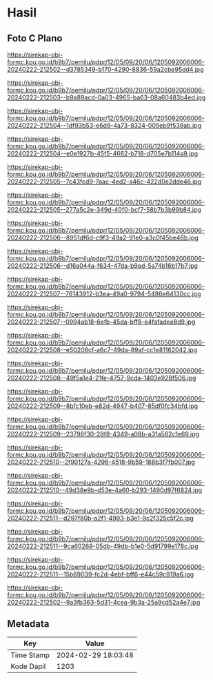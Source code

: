 # Hasil

## Foto C Plano

https://sirekap-obj-formc.kpu.go.id/b9b7/pemilu/pdpr/12/05/09/20/06/1205092006006-20240222-212502--d3785349-b170-4290-8836-59a2cbe95dd4.jpg

https://sirekap-obj-formc.kpu.go.id/b9b7/pemilu/pdpr/12/05/09/20/06/1205092006006-20240222-212503--b9a89acd-0a03-4965-ba63-08a60483b4ed.jpg

https://sirekap-obj-formc.kpu.go.id/b9b7/pemilu/pdpr/12/05/09/20/06/1205092006006-20240222-212504--1df93b53-e6d9-4a73-8324-005eb9f539ab.jpg

https://sirekap-obj-formc.kpu.go.id/b9b7/pemilu/pdpr/12/05/09/20/06/1205092006006-20240222-212504--e0e1927b-45f5-4662-b718-d705e7b114a9.jpg

https://sirekap-obj-formc.kpu.go.id/b9b7/pemilu/pdpr/12/05/09/20/06/1205092006006-20240222-212505--7c43fcd9-7aac-4ed2-a46c-422d0e2dde46.jpg

https://sirekap-obj-formc.kpu.go.id/b9b7/pemilu/pdpr/12/05/09/20/06/1205092006006-20240222-212505--277a5c2e-349d-40f0-bcf7-58b7b3b99b84.jpg

https://sirekap-obj-formc.kpu.go.id/b9b7/pemilu/pdpr/12/05/09/20/06/1205092006006-20240222-212506--8951df6d-c9f3-49a2-91e0-a3c0f45be46b.jpg

https://sirekap-obj-formc.kpu.go.id/b9b7/pemilu/pdpr/12/05/09/20/06/1205092006006-20240222-212506--d16a044a-f634-47da-b9ed-5a74b16b17b7.jpg

https://sirekap-obj-formc.kpu.go.id/b9b7/pemilu/pdpr/12/05/09/20/06/1205092006006-20240222-212507--76143912-b3ea-49a0-9794-5486e64130cc.jpg

https://sirekap-obj-formc.kpu.go.id/b9b7/pemilu/pdpr/12/05/09/20/06/1205092006006-20240222-212507--0994ab18-6efb-45da-bff8-e4fafadee8d9.jpg

https://sirekap-obj-formc.kpu.go.id/b9b7/pemilu/pdpr/12/05/09/20/06/1205092006006-20240222-212508--e50206cf-a6c7-49da-89af-cc1e81162042.jpg

https://sirekap-obj-formc.kpu.go.id/b9b7/pemilu/pdpr/12/05/09/20/06/1205092006006-20240222-212508--49f5a1e4-21fe-4757-9cda-1403e928f506.jpg

https://sirekap-obj-formc.kpu.go.id/b9b7/pemilu/pdpr/12/05/09/20/06/1205092006006-20240222-212509--8bfc10eb-e82d-4947-b407-85df0fc34bfd.jpg

https://sirekap-obj-formc.kpu.go.id/b9b7/pemilu/pdpr/12/05/09/20/06/1205092006006-20240222-212509--23798f30-28f8-4349-a08b-a31a562c1e69.jpg

https://sirekap-obj-formc.kpu.go.id/b9b7/pemilu/pdpr/12/05/09/20/06/1205092006006-20240222-212510--2f90127a-4296-4518-9b59-188b3f7fb007.jpg

https://sirekap-obj-formc.kpu.go.id/b9b7/pemilu/pdpr/12/05/09/20/06/1205092006006-20240222-212510--49d38e9b-d53e-4a60-b293-1490d97f6824.jpg

https://sirekap-obj-formc.kpu.go.id/b9b7/pemilu/pdpr/12/05/09/20/06/1205092006006-20240222-212511--d297f80b-a2f1-4993-b3e1-9c2f325c5f2c.jpg

https://sirekap-obj-formc.kpu.go.id/b9b7/pemilu/pdpr/12/05/09/20/06/1205092006006-20240222-212511--9ca60268-05db-49db-b1e0-5d91799e178c.jpg

https://sirekap-obj-formc.kpu.go.id/b9b7/pemilu/pdpr/12/05/09/20/06/1205092006006-20240222-212511--15b69039-fc2d-4ebf-bff6-e44c59c919a6.jpg

https://sirekap-obj-formc.kpu.go.id/b9b7/pemilu/pdpr/12/05/09/20/06/1205092006006-20240222-212502--9a3fb363-5d31-4cea-9b3a-25a9cd52a4e7.jpg


## Metadata

| Key        | Value               |
| ---------- | ------------------- |
| Time Stamp | 2024-02-29 18:03:48 |
| Kode Dapil | 1203                |



